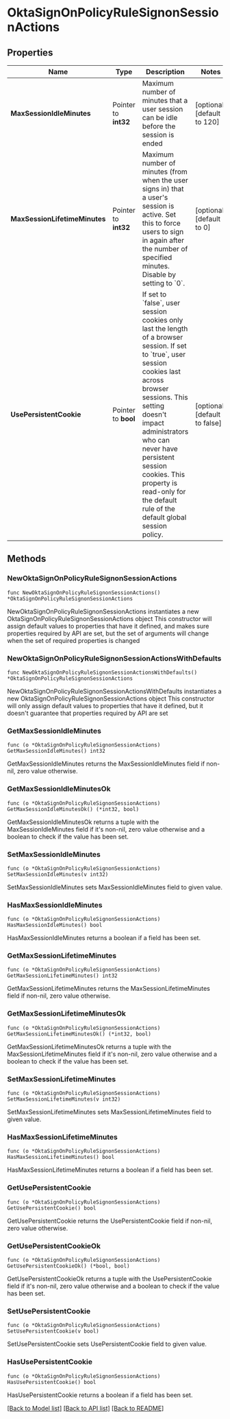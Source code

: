 # OktaSignOnPolicyRuleSignonSessionActions

## Properties

Name | Type | Description | Notes
------------ | ------------- | ------------- | -------------
**MaxSessionIdleMinutes** | Pointer to **int32** | Maximum number of minutes that a user session can be idle before the session is ended | [optional] [default to 120]
**MaxSessionLifetimeMinutes** | Pointer to **int32** | Maximum number of minutes (from when the user signs in) that a user&#39;s session is active. Set this to force users to sign in again after the number of specified minutes. Disable by setting to &#x60;0&#x60;. | [optional] [default to 0]
**UsePersistentCookie** | Pointer to **bool** | If set to &#x60;false&#x60;, user session cookies only last the length of a browser session. If set to &#x60;true&#x60;, user session cookies last across browser sessions. This setting doesn&#39;t impact administrators who can never have persistent session cookies. This property is read-only for the default rule of the default global session policy. | [optional] [default to false]

## Methods

### NewOktaSignOnPolicyRuleSignonSessionActions

`func NewOktaSignOnPolicyRuleSignonSessionActions() *OktaSignOnPolicyRuleSignonSessionActions`

NewOktaSignOnPolicyRuleSignonSessionActions instantiates a new OktaSignOnPolicyRuleSignonSessionActions object
This constructor will assign default values to properties that have it defined,
and makes sure properties required by API are set, but the set of arguments
will change when the set of required properties is changed

### NewOktaSignOnPolicyRuleSignonSessionActionsWithDefaults

`func NewOktaSignOnPolicyRuleSignonSessionActionsWithDefaults() *OktaSignOnPolicyRuleSignonSessionActions`

NewOktaSignOnPolicyRuleSignonSessionActionsWithDefaults instantiates a new OktaSignOnPolicyRuleSignonSessionActions object
This constructor will only assign default values to properties that have it defined,
but it doesn't guarantee that properties required by API are set

### GetMaxSessionIdleMinutes

`func (o *OktaSignOnPolicyRuleSignonSessionActions) GetMaxSessionIdleMinutes() int32`

GetMaxSessionIdleMinutes returns the MaxSessionIdleMinutes field if non-nil, zero value otherwise.

### GetMaxSessionIdleMinutesOk

`func (o *OktaSignOnPolicyRuleSignonSessionActions) GetMaxSessionIdleMinutesOk() (*int32, bool)`

GetMaxSessionIdleMinutesOk returns a tuple with the MaxSessionIdleMinutes field if it's non-nil, zero value otherwise
and a boolean to check if the value has been set.

### SetMaxSessionIdleMinutes

`func (o *OktaSignOnPolicyRuleSignonSessionActions) SetMaxSessionIdleMinutes(v int32)`

SetMaxSessionIdleMinutes sets MaxSessionIdleMinutes field to given value.

### HasMaxSessionIdleMinutes

`func (o *OktaSignOnPolicyRuleSignonSessionActions) HasMaxSessionIdleMinutes() bool`

HasMaxSessionIdleMinutes returns a boolean if a field has been set.

### GetMaxSessionLifetimeMinutes

`func (o *OktaSignOnPolicyRuleSignonSessionActions) GetMaxSessionLifetimeMinutes() int32`

GetMaxSessionLifetimeMinutes returns the MaxSessionLifetimeMinutes field if non-nil, zero value otherwise.

### GetMaxSessionLifetimeMinutesOk

`func (o *OktaSignOnPolicyRuleSignonSessionActions) GetMaxSessionLifetimeMinutesOk() (*int32, bool)`

GetMaxSessionLifetimeMinutesOk returns a tuple with the MaxSessionLifetimeMinutes field if it's non-nil, zero value otherwise
and a boolean to check if the value has been set.

### SetMaxSessionLifetimeMinutes

`func (o *OktaSignOnPolicyRuleSignonSessionActions) SetMaxSessionLifetimeMinutes(v int32)`

SetMaxSessionLifetimeMinutes sets MaxSessionLifetimeMinutes field to given value.

### HasMaxSessionLifetimeMinutes

`func (o *OktaSignOnPolicyRuleSignonSessionActions) HasMaxSessionLifetimeMinutes() bool`

HasMaxSessionLifetimeMinutes returns a boolean if a field has been set.

### GetUsePersistentCookie

`func (o *OktaSignOnPolicyRuleSignonSessionActions) GetUsePersistentCookie() bool`

GetUsePersistentCookie returns the UsePersistentCookie field if non-nil, zero value otherwise.

### GetUsePersistentCookieOk

`func (o *OktaSignOnPolicyRuleSignonSessionActions) GetUsePersistentCookieOk() (*bool, bool)`

GetUsePersistentCookieOk returns a tuple with the UsePersistentCookie field if it's non-nil, zero value otherwise
and a boolean to check if the value has been set.

### SetUsePersistentCookie

`func (o *OktaSignOnPolicyRuleSignonSessionActions) SetUsePersistentCookie(v bool)`

SetUsePersistentCookie sets UsePersistentCookie field to given value.

### HasUsePersistentCookie

`func (o *OktaSignOnPolicyRuleSignonSessionActions) HasUsePersistentCookie() bool`

HasUsePersistentCookie returns a boolean if a field has been set.


[[Back to Model list]](../README.md#documentation-for-models) [[Back to API list]](../README.md#documentation-for-api-endpoints) [[Back to README]](../README.md)


